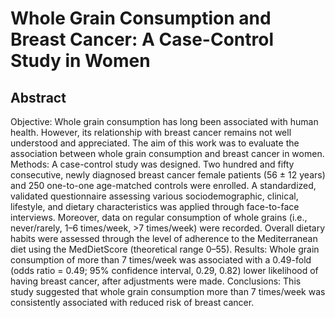 # Whole Grain Consumption and Breast Cancer: A Case-Control Study in Women

## Abstract

Objective: Whole grain consumption has long been associated with human health. However, its relationship with breast cancer remains not well understood and appreciated. The aim of this work was to evaluate the association between whole grain consumption and breast cancer in women. Methods: A case-control study was designed. Two hundred and fifty consecutive, newly diagnosed breast cancer female patients (56 ± 12 years) and 250 one-to-one age-matched controls were enrolled. A standardized, validated questionnaire assessing various sociodemographic, clinical, lifestyle, and dietary characteristics was applied through face-to-face interviews. Moreover, data on regular consumption of whole grains (i.e., never/rarely, 1–6 times/week, &gt;7 times/week) were recorded. Overall dietary habits were assessed through the level of adherence to the Mediterranean diet using the MedDietScore (theoretical range 0–55). Results: Whole grain consumption of more than 7 times/week was associated with a 0.49-fold (odds ratio = 0.49; 95% confidence interval, 0.29, 0.82) lower likelihood of having breast cancer, after adjustments were made. Conclusions: This study suggested that whole grain consumption more than 7 times/week was consistently associated with reduced risk of breast cancer.